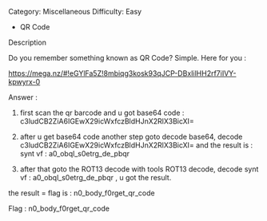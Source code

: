 Category: Miscellaneous
Difficulty: Easy


- QR Code


Description

Do you remember something known as QR Code? Simple. Here for you : 

https://mega.nz/#!eGYlFa5Z!8mbiqg3kosk93qJCP-DBxIilHH2rf7iIVY-kpwyrx-0


Answer : 

1. first scan the qr barcode and u got base64 code :  c3ludCB2ZiA6IGEwX29icWxfczBldHJnX2RlX3BicXI=

2. after u get base64 code another step goto decode base64, decode c3ludCB2ZiA6IGEwX29icWxfczBldHJnX2RlX3BicXI= and the result is : synt vf : a0_obql_s0etrg_de_pbqr

3. after that goto the ROT13 decode with tools ROT13 decode, decode  synt vf : a0_obql_s0etrg_de_pbqr , u got the result.

the result = flag is : n0_body_f0rget_qr_code

Flag : n0_body_f0rget_qr_code


